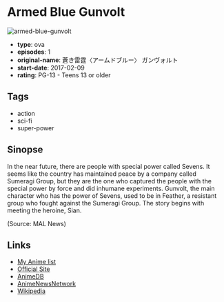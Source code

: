 # Armed Blue Gunvolt

![armed-blue-gunvolt](https://cdn.myanimelist.net/images/anime/11/85631.jpg)

-   **type**: ova
-   **episodes**: 1
-   **original-name**: 蒼き雷霆〈アームドブルー〉 ガンヴォルト
-   **start-date**: 2017-02-09
-   **rating**: PG-13 - Teens 13 or older

## Tags

-   action
-   sci-fi
-   super-power

## Sinopse

In the near future, there are people with special power called Sevens. It seems like the country has maintained peace by a company called Sumeragi Group, but they are the one who captured the people with the special power by force and did inhumane experiments. Gunvolt, the main character who has the power of Sevens, used to be in Feather, a resistant group who fought against the Sumeragi Group. The story begins with meeting the heroine, Sian.

(Source: MAL News)

## Links

-   [My Anime list](https://myanimelist.net/anime/33564/Armed_Blue_Gunvolt)
-   [Official Site](http://gunvolt.com/anime/)
-   [AnimeDB](http://anidb.info/perl-bin/animedb.pl?show=anime&aid=12257)
-   [AnimeNewsNetwork](http://www.animenewsnetwork.com/encyclopedia/anime.php?id=19021)
-   [Wikipedia](https://en.wikipedia.org/wiki/Azure_Striker_Gunvolt)
